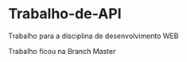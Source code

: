 # Trabalho-de-API
Trabalho para a disciplina de desenvolvimento WEB

Trabalho ficou na Branch Master
